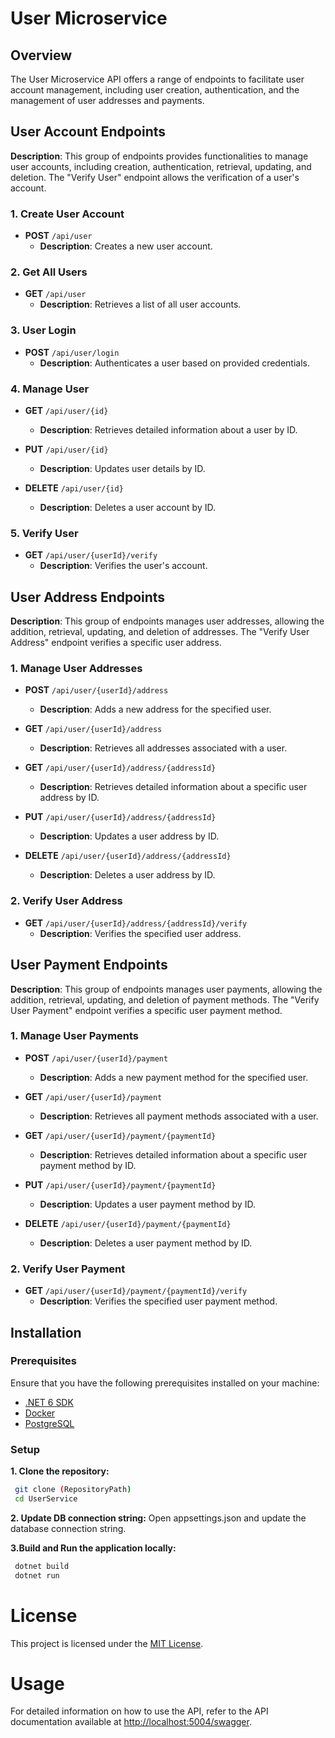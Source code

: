 # User Microservice

## Overview

The User Microservice API offers a range of endpoints to facilitate user account management, including user creation, authentication, and the management of user addresses and payments.

## User Account Endpoints
**Description**: This group of endpoints provides functionalities to manage user accounts, including creation, authentication, retrieval, updating, and deletion. The "Verify User" endpoint allows the verification of a user's account.

### 1. Create User Account

- **POST** `/api/user`
  - **Description**: Creates a new user account.

### 2. Get All Users

- **GET** `/api/user`
  - **Description**: Retrieves a list of all user accounts.

### 3. User Login

- **POST** `/api/user/login`
  - **Description**: Authenticates a user based on provided credentials.

### 4. Manage User

- **GET** `/api/user/{id}`
  - **Description**: Retrieves detailed information about a user by ID.
  
- **PUT** `/api/user/{id}`
  - **Description**: Updates user details by ID.
  
- **DELETE** `/api/user/{id}`
  - **Description**: Deletes a user account by ID.

### 5. Verify User

- **GET** `/api/user/{userId}/verify`
  - **Description**: Verifies the user's account.

## User Address Endpoints
**Description**: This group of endpoints manages user addresses, allowing the addition, retrieval, updating, and deletion of addresses. The "Verify User Address" endpoint verifies a specific user address.

### 1. Manage User Addresses

- **POST** `/api/user/{userId}/address`
  - **Description**: Adds a new address for the specified user.

- **GET** `/api/user/{userId}/address`
  - **Description**: Retrieves all addresses associated with a user.

- **GET** `/api/user/{userId}/address/{addressId}`
  - **Description**: Retrieves detailed information about a specific user address by ID.

- **PUT** `/api/user/{userId}/address/{addressId}`
  - **Description**: Updates a user address by ID.

- **DELETE** `/api/user/{userId}/address/{addressId}`
  - **Description**: Deletes a user address by ID.

### 2. Verify User Address

- **GET** `/api/user/{userId}/address/{addressId}/verify`
  - **Description**: Verifies the specified user address.

## User Payment Endpoints
**Description**: This group of endpoints manages user payments, allowing the addition, retrieval, updating, and deletion of payment methods. The "Verify User Payment" endpoint verifies a specific user payment method.

### 1. Manage User Payments

- **POST** `/api/user/{userId}/payment`
  - **Description**: Adds a new payment method for the specified user.

- **GET** `/api/user/{userId}/payment`
  - **Description**: Retrieves all payment methods associated with a user.

- **GET** `/api/user/{userId}/payment/{paymentId}`
  - **Description**: Retrieves detailed information about a specific user payment method by ID.

- **PUT** `/api/user/{userId}/payment/{paymentId}`
  - **Description**: Updates a user payment method by ID.

- **DELETE** `/api/user/{userId}/payment/{paymentId}`
  - **Description**: Deletes a user payment method by ID.

### 2. Verify User Payment

- **GET** `/api/user/{userId}/payment/{paymentId}/verify`
  - **Description**: Verifies the specified user payment method.

## Installation

### Prerequisites

Ensure that you have the following prerequisites installed on your machine:
- [.NET 6 SDK](https://dotnet.microsoft.com/download/dotnet/6.0)
- [Docker](https://www.docker.com/get-started)
- [PostgreSQL](https://www.postgresql.org/)

### Setup

**1. Clone the repository:**
  ```bash
   git clone (RepositoryPath)
   cd UserService
   ```
**2. Update DB connection string:**
    Open appsettings.json and update the database connection string.

**3.Build and Run the application locally:**
  ```bash
   dotnet build
   dotnet run
   ```
   
# License

This project is licensed under the [MIT License](LICENSE).

# Usage
For detailed information on how to use the API, refer to the API documentation available at [http://localhost:5004/swagger](http://localhost:5004/swagger/index.html).
